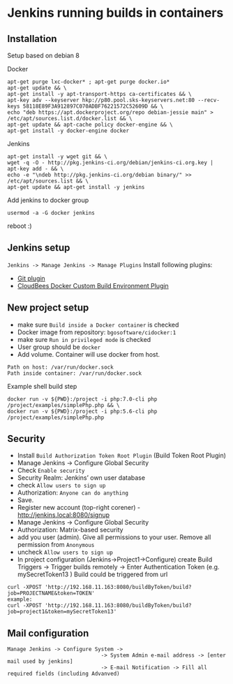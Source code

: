 # Jenkins running builds in containers

## Installation

Setup based on debian 8

Docker
```
apt-get purge lxc-docker* ; apt-get purge docker.io*
apt-get update && \
apt-get install -y apt-transport-https ca-certificates && \
apt-key adv --keyserver hkp://p80.pool.sks-keyservers.net:80 --recv-keys 58118E89F3A912897C070ADBF76221572C52609D && \
echo "deb https://apt.dockerproject.org/repo debian-jessie main" > /etc/apt/sources.list.d/docker.list && \
apt-get update && apt-cache policy docker-engine && \
apt-get install -y docker-engine docker
```

Jenkins
```
apt-get install -y wget git && \
wget -q -O - http://pkg.jenkins-ci.org/debian/jenkins-ci.org.key | apt-key add - && \
echo -e "\ndeb http://pkg.jenkins-ci.org/debian binary/" >> /etc/apt/sources.list && \
apt-get update && apt-get install -y jenkins
```

Add jenkins to docker group
```
usermod -a -G docker jenkins
```
reboot :)

## Jenkins setup

`Jenkins -> Manage Jenkins -> Manage Plugins`
Install following plugins:
* [Git plugin](https://wiki.jenkins-ci.org/display/JENKINS/Git+Plugin])
* [CloudBees Docker Custom Build Environment Plugin](https://wiki.jenkins-ci.org/display/JENKINS/CloudBees+Docker+Custom+Build+Environment+Plugin)

## New project setup
* make sure `Build inside a Docker container` is checked
* Docker image from repository: `bgosoftware/cidocker:1`
* make sure `Run in privileged mode` is checked
* User group should be `docker`
* Add volume. Container will use docker from host.
```
Path on host: /var/run/docker.sock
Path inside container: /var/run/docker.sock
```

Example shell build step
```
docker run -v ${PWD}:/project -i php:7.0-cli php /project/examples/simplePhp.php && \
docker run -v ${PWD}:/project -i php:5.6-cli php /project/examples/simplePhp.php
```

## Security
* Install `Build Authorization Token Root Plugin` (Build Token Root Plugin)
* Manage Jenkins -> Configure Global Security
* Check `Enable security`
* Security Realm: Jenkins’ own user database
* check `Allow users to sign up`
* Authorization: `Anyone can do anything`
* Save.
* Register new account (top-right corener) - http://jenkins.local:8080/signup
* Manage Jenkins -> Configure Global Security
* Authorization:  Matrix-based security	
* add you user (admin). Give all permissions to your user. Remove all permission from `Anonymous`
* uncheck `Allow users to sign up`
* In project configuration (Jenkins->Project1->Configure) create Build Triggers -> Trigger builds remotely -> Enter Authentication Token	(e.g. mySecretToken13 )
Build could be triggered from url
```
curl -XPOST 'http://192.168.11.163:8080/buildByToken/build?job=PROJECTNAME&token=TOKEN'
example:
curl -XPOST 'http://192.168.11.163:8080/buildByToken/build?job=project1&token=mySecretToken13'
```

## Mail configuration
```
Manage Jenkins -> Configure System ->
                              -> System Admin e-mail address -> [enter mail used by jenkins]
                              -> E-mail Notification -> Fill all required fields (including Advanved)

